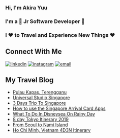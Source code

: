  ### Hi, I'm Akira Yuu
 ### I'm a 🚀 Jr Software Developer 🚀 
 ### I ❤️ to Travel and Experience New Things ❤️


## Connect With Me
<a href="https://www.linkedin.com/in/fatinilidya"><img src="https://img.icons8.com/color/96/000000/linkedin.png" alt="linkedin"/></a>
<a href="https://www.instagram.com/saylidya"><img src="https://img.icons8.com/color/96/000000/instagram-new.png" alt="instagram"/></a>
<a href="mailto:kembaralydia@gmail.com"><img src="https://img.icons8.com/color/96/000000/gmail.png" alt="email"/></a>


## My Travel Blog

<!-- BLOG-POST-LIST:START -->
- [Pulau Kapas, Terengganu](https://kembaralydia.wordpress.com/2020/07/15/pulau-kapas-terengganu-2d1n-under-rm300/)
- [Universal Studio Singapore](https://kembaralydia.wordpress.com/2020/01/29/universal-studio-singapore/)
- [3 Days Trip To Singapore](https://kembaralydia.wordpress.com/2020/01/28/3-days-trip-to-singapore/)
- [How to use the Singapore Arrival Card Apps](https://kembaralydia.wordpress.com/2020/01/27/how-to-use-the-singapore-arrival-card-apps/)
- [What To Do In Disneysea On Rainy Day](https://kembaralydia.wordpress.com/2019/07/15/what-to-do-in-disneysea-on-rainy-day/)
- [8 day Tokyo Itinerary 2019](https://kembaralydia.wordpress.com/2019/07/14/8-day-tokyo-itinerary-2019/)
- [From Seoul to Nami Island](https://kembaralydia.wordpress.com/2019/07/01/from-seoul-to-nami-island/)
- [Ho Chi Minh, Vietnam 4D3N Itinerary](https://kembaralydia.wordpress.com/2019/04/12/ho-chi-minh-vietnam-4d3n-itinerary/)
<!-- BLOG-POST-LIST:END -->


<!---
akirayuu/akirayuu is a ✨ special ✨ repository because its `README.md` (this file) appears on your GitHub profile.
You can click the Preview link to take a look at your changes.
--->
